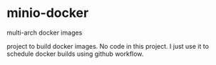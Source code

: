 
# minio-docker

multi-arch docker images 

project to build docker images.  No code in this project.  I just use
it to schedule docker builds using github workflow.





